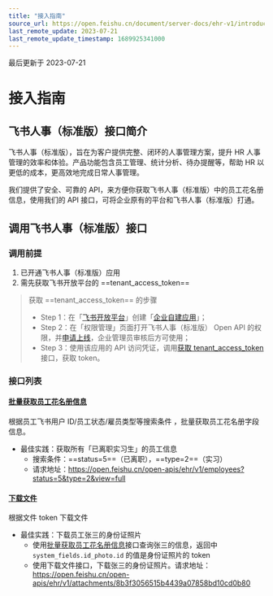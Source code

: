 ```yaml
---
title: "接入指南"
source_url: https://open.feishu.cn/document/server-docs/ehr-v1/introduction
last_remote_update: 2023-07-21
last_remote_update_timestamp: 1689925341000
---
```

最后更新于 2023-07-21

# 接入指南
## 飞书人事（标准版）接口简介
飞书人事（标准版），旨在为客户提供完整、闭环的人事管理方案，提升 HR 人事管理的效率和体验。产品功能包含员工管理、统计分析、待办提醒等，帮助 HR 以更低的成本，更高效地完成日常人事管理。

我们提供了安全、可靠的 API，来方便你获取飞书人事（标准版）中的员工花名册信息，使用我们的 API 接口，可将企业原有的平台和飞书人事（标准版）打通。
## 调用飞书人事（标准版）接口
### 调用前提
1. 已开通飞书人事（标准版）应用
2. 需先获取飞书开放平台的 ==tenant_access_token==
>  
> 获取 ==tenant_access_token== 的步骤
> - Step 1：在「[飞书开放平台](https://open.feishu.cn/app/)」创建「[企业自建应用](https://open.feishu.cn/document/home/introduction-to-custom-app-development/self-built-application-development-process)」；
> - Step 2：在「权限管理」页面打开飞书人事（标准版） Open API 的权限，并[申请上线](https://open.feishu.cn/document/uQjL04CN/ukzM04SOzQjL5MDN#%E5%9C%A8%E4%BC%81%E4%B8%9A%E5%86%85%E5%8F%91%E5%B8%83%E4%B8%8A%E7%BA%BF)，企业管理员审核后方可使用；
> - Step 3：使用该应用的 API 访问凭证，调用[获取 tenant_access_token](https://open.feishu.cn/document/ukTMukTMukTM/ukDNz4SO0MjL5QzM/auth-v3/auth/tenant_access_token_internal) 接口，获取 token。

### 接口列表
#### [批量获取员工花名册信息](https://open.feishu.cn/document/uAjLw4CM/ukTMukTMukTM/ehr/ehr-v1/employee/list)
根据员工飞书用户 ID/员工状态/雇员类型等搜索条件 ，批量获取员工花名册字段信息。

- 最佳实践：获取所有「已离职实习生」的员工信息
  - 搜索条件：==status=5==（已离职），==type=2==（实习）
  - 请求地址：https://open.feishu.cn/open-apis/ehr/v1/employees?status=5&type=2&view=full
#### [下载文件](https://open.feishu.cn/document/uAjLw4CM/ukTMukTMukTM/ehr/ehr-v1/attachment/get)
根据文件 token 下载文件
  - 最佳实践：下载员工张三的身份证照片
    - 使用[批量获取员工花名册信息](https://open.feishu.cn/document/uAjLw4CM/ukTMukTMukTM/ehr/ehr-v1/employee/list)接口查询张三的信息，返回中 `system_fields.id_photo.id` 的值是身份证照片的 token
    - 使用下载文件接口，下载张三的身份证照片。请求地址：https://open.feishu.cn/open-apis/ehr/v1/attachments/8b3f3056515b4439a07858bd10cd0b80

<br>
